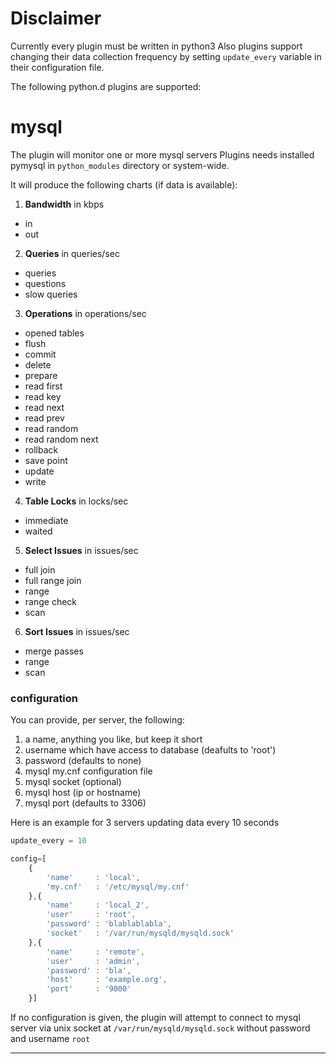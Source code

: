 # Disclaimer

Currently every plugin must be written in python3
Also plugins support changing their data collection frequency by setting `update_every` variable in their configuration file.


The following python.d plugins are supported:

# mysql

The plugin will monitor one or more mysql servers
Plugins needs installed pymysql in `python_modules` directory or system-wide.

It will produce the following charts (if data is available):

1. **Bandwidth** in kbps
 * in
 * out

2. **Queries** in queries/sec
 * queries
 * questions
 * slow queries

3. **Operations** in operations/sec
 * opened tables
 * flush
 * commit
 * delete
 * prepare
 * read first
 * read key
 * read next
 * read prev
 * read random
 * read random next
 * rollback
 * save point
 * update
 * write

4. **Table Locks** in locks/sec
 * immediate
 * waited

5. **Select Issues** in issues/sec
 * full join
 * full range join
 * range
 * range check
 * scan

6. **Sort Issues** in issues/sec
 * merge passes
 * range
 * scan

### configuration

You can provide, per server, the following:

1. a name, anything you like, but keep it short
2. username which have access to database (deafults to 'root')
3. password (defaults to none)
4. mysql my.cnf configuration file
5. mysql socket (optional)
6. mysql host (ip or hostname)
7. mysql port (defaults to 3306)

Here is an example for 3 servers updating data every 10 seconds

```js
update_every = 10

config=[
    {
        'name'     : 'local',
        'my.cnf'   : '/etc/mysql/my.cnf'
    },{
    	'name'     : 'local_2',
        'user'     : 'root',
        'password' : 'blablablabla',
        'socket'   : '/var/run/mysqld/mysqld.sock'
    },{
        'name'     : 'remote',
        'user'     : 'admin',
        'password' : 'bla',
        'host'     : 'example.org',
        'port'     : '9000'
    }]
```

If no configuration is given, the plugin will attempt to connect to mysql server via unix socket at `/var/run/mysqld/mysqld.sock` without password and username `root`

---

